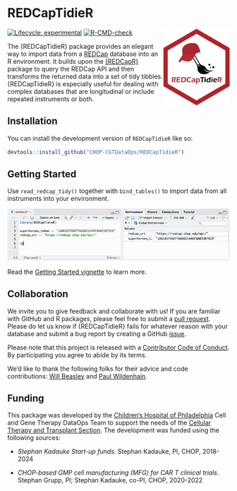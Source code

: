 
<!-- README.md is generated from README.Rmd. Please edit that file -->

# REDCapTidieR

<p align="center">

<img src="man/figures/REDCapTidieR.png" alt="drawing" width="150" align="right"/>

</p>
<!-- badges: start -->

[![Lifecycle:
experimental](https://img.shields.io/badge/lifecycle-experimental-orange.svg)](https://lifecycle.r-lib.org/articles/stages.html#experimental)
[![R-CMD-check](https://github.com/CHOP-CGTDataOps/REDCapTidieR/actions/workflows/R-CMD-check.yaml/badge.svg)](https://github.com/CHOP-CGTDataOps/REDCapTidieR/actions/workflows/R-CMD-check.yaml)

<!-- badges: end -->

The {REDCapTidieR} package provides an elegant way to import data from a
[REDCap](https://www.project-redcap.org/) database into an R
environment. It builds upon the
[{REDCapR}](https://ouhscbbmc.github.io/REDCapR/) package to query the
REDCap API and then transforms the returned data into a set of tidy
tibbles. {REDCapTidieR} is especially useful for dealing with complex databases
that are longitudinal or include repeated instruments or both.

## Installation

You can install the development version of `REDCapTidieR` like so:

``` r
devtools::install_github("CHOP-CGTDataOps/REDCapTidieR")
```

## Getting Started

Use `read_redcap_tidy()` together with `bind_tables()` to import data
from all instruments into your environment.

![](man/figures/redcaptidier_demo.gif)

Read the [Getting Started vignette](https://chop-cgtdataops.github.io/REDCapTidieR/articles/REDCapTidieR.html) to learn more.

## Collaboration

We invite you to give feedback and collaborate with us! If you are
familiar with GitHub and R packages, please feel free to submit a [pull
request](https://github.com/CHOP-CGTDataOps/REDCapTidieR/pulls). Please
do let us know if {REDCapTidieR} fails for whatever reason with your
database and submit a bug report by creating a GitHub
[issue](https://github.com/CHOP-CGTDataOps/REDCapTidieR/issues).

Please note that this project is released with a [Contributor Code of
Conduct](https://github.com/CHOP-CGTDataOps/REDCapTidieR/blob/main/CONDUCT.md).
By participating you agree to abide by its terms.

We’d like to thank the following folks for their advice and code
contributions: [Will Beasley](https://github.com/wibeasley) and [Paul
Wildenhain](https://github.com/pwildenhain).

## Funding

This package was developed by the [Children’s Hospital of
Philadelphia](https://www.chop.edu) Cell and Gene Therapy DataOps Team
to support the needs of the [Cellular Therapy and Transplant
Section](https://www.chop.edu/centers-programs/cellular-therapy-and-transplant-section).
The development was funded using the following sources:

-   *Stephan Kadauke Start-up funds.* Stephan Kadauke, PI, CHOP,
    2018-2024

-   *CHOP-based GMP cell manufacturing (MFG) for CAR T clinical trials*.
    Stephan Grupp, PI; Stephan Kadauke, co-PI, CHOP, 2020-2022
